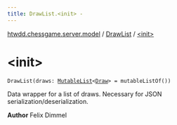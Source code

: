 ```yaml
---
title: DrawList.<init> - 
---
```


[htwdd.chessgame.server.model](../index.html) / [DrawList](index.html) / [&lt;init&gt;](./-init-.html)

# &lt;init&gt;

`DrawList(draws: `[`MutableList`](https://kotlinlang.org/api/latest/jvm/stdlib/kotlin.collections/-mutable-list/index.html)`<`[`Draw`](../-draw/index.html)`> = mutableListOf())`

Data wrapper for a list of draws. Necessary for JSON serialization/deserialization.

**Author**
Felix Dimmel

